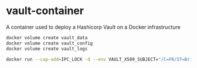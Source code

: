 # vault-container

A container used to deploy a Hashicorp Vault on a Docker infrastructure

```bash
docker volume create vault_data
docker volume create vault_config
docker volume create vault_logs

docker run --cap-add=IPC_LOCK -d --env VAULT_X509_SUBJECT="/C=FR/ST=Brittany/L=Brest/O=Article714/OU=Secrets/CN=myvault" --env VAULT_X509_ALTNAMES="DNS:myvault.mydomain.com,DNS:myvault.localhost" -v vault_data:/vault/file -v vault_logs:/var/log -v vault_config:/container/config --name local_vault article714/vault-container start
```
